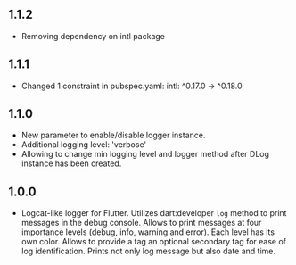 ## 1.1.2

* Removing dependency on intl package

## 1.1.1

* Changed 1 constraint in pubspec.yaml: intl: ^0.17.0 -> ^0.18.0 

## 1.1.0

* New parameter to enable/disable logger instance.
* Additional logging level: 'verbose'
* Allowing to change min logging level and logger method after DLog instance has
  been created.

## 1.0.0

* Logcat-like logger for Flutter. Utilizes dart:developer `log` method to print
  messages in the debug console. Allows to print messages at four importance levels
  (debug, info, warning and error). Each level has its own color. Allows to
  provide a tag an optional secondary tag for ease of log identification. Prints
  not only log message but also date and time.
